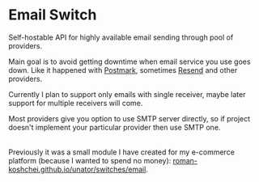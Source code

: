 # Email Switch

Self-hostable API for highly available email sending through pool of providers.

Main goal is to avoid getting downtime when email service you use goes down.
Like it happened with [Postmark](https://postmarkapp.com/), sometimes [Resend](https://resend.com/) and other providers.

Currently I plan to support only emails with single receiver, maybe later support for multiple receivers will come.

Most providers give you option to use SMTP server directly,
so if project doesn't implement your particular provider then use SMTP one.

|     |     |     |
| --- | --- | --- |

Previously it was a small module I have created for my e-commerce platform
(because I wanted to spend no money): [roman-koshchei.github.io/unator/switches/email](https://roman-koshchei.github.io/unator/switches/email).
